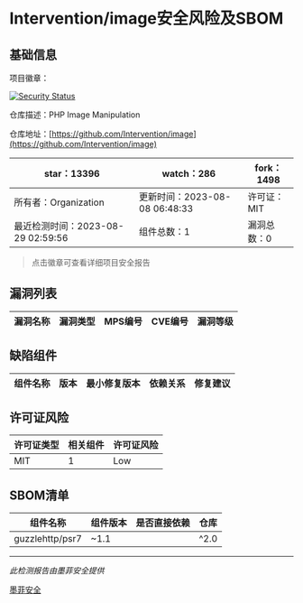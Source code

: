 # Intervention/image安全风险及SBOM

## 基础信息

项目徽章：

[![Security Status](https://www.murphysec.com/platform3/v31/badge/1696234899286876160.svg)](https://www.murphysec.com/console/report/1692241738734653440/1696234899286876160)

仓库描述：PHP Image Manipulation

仓库地址：[https://github.com/Intervention/image](https://github.com/Intervention/image)

| star：13396 | watch：286 | fork：1498 |
| ----------- | -------------- | ------------ |
| 所有者：Organization | 更新时间：2023-08-08 06:48:33 | 许可证：MIT |
| 最近检测时间：2023-08-29 02:59:56 | 组件总数：1 | 漏洞总数：0 |

> 点击徽章可查看详细项目安全报告



## 漏洞列表

| 漏洞名称 | 漏洞类型 | MPS编号 | CVE编号 | 漏洞等级 |
| ------- | ------ | ------- | ------ | ----- |





## 缺陷组件

| 组件名称 | 版本 | 最小修复版本 | 依赖关系 | 修复建议 |
| -------- | ---- | ------------ | -------- | -------- |





## 许可证风险

| 许可证类型 | 相关组件 | 许可证风险 |
| ---------- | -------- | ---------- |
|MIT|1|Low|




## SBOM清单

| 组件名称 | 组件版本 | 是否直接依赖 | 仓库 |
| -------- | -------- | ------------ | ---- |
|guzzlehttp/psr7|~1.1 || ^2.0|间接依赖|composer|


------

*此检测报告由墨菲安全提供*

[墨菲安全](www.murphysec.com)